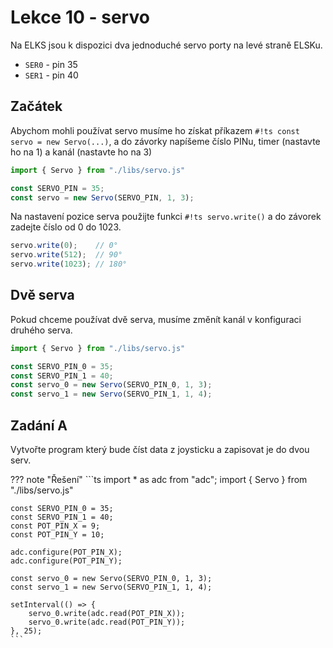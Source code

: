 # Lekce 10 - servo

Na ELKS jsou k dispozici dva jednoduché servo porty na levé straně ELSKu.

- `SER0` - pin 35
- `SER1` - pin 40

## Začátek

Abychom mohli používat servo musíme ho získat příkazem `#!ts const servo = new Servo(...)`, a do závorky napíšeme číslo PINu, timer (nastavte ho na 1) a kanál (nastavte ho na 3)

```ts
import { Servo } from "./libs/servo.js"

const SERVO_PIN = 35;
const servo = new Servo(SERVO_PIN, 1, 3);
```

Na nastavení pozice serva použijte funkci `#!ts servo.write()` a do závorek zadejte číslo od 0 do 1023.
```ts
servo.write(0);    // 0°
servo.write(512);  // 90°
servo.write(1023); // 180°
```

## Dvě serva

Pokud chceme používat dvě serva, musíme změnít kanál v konfiguraci druhého serva.

```ts
import { Servo } from "./libs/servo.js"

const SERVO_PIN_0 = 35;
const SERVO_PIN_1 = 40;
const servo_0 = new Servo(SERVO_PIN_0, 1, 3);
const servo_1 = new Servo(SERVO_PIN_1, 1, 4);
```

## Zadání A

Vytvořte program který bude číst data z joysticku a zapisovat je do dvou serv.

??? note "Řešení"
    ```ts
    import * as adc from "adc";
    import { Servo } from "./libs/servo.js"

    const SERVO_PIN_0 = 35;
    const SERVO_PIN_1 = 40;
    const POT_PIN_X = 9;
    const POT_PIN_Y = 10;

    adc.configure(POT_PIN_X);
    adc.configure(POT_PIN_Y);

    const servo_0 = new Servo(SERVO_PIN_0, 1, 3);
    const servo_1 = new Servo(SERVO_PIN_1, 1, 4);

    setInterval(() => {
        servo_0.write(adc.read(POT_PIN_X));
        servo_0.write(adc.read(POT_PIN_Y));
    }, 25);
    ```